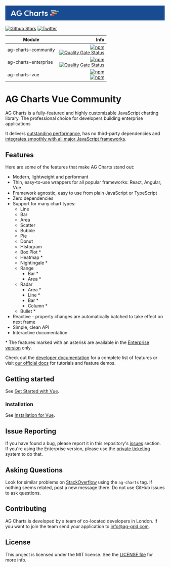 <picture><source media="(prefers-color-scheme: dark)" srcset="./.github/banner-dark.png"><source media="(prefers-color-scheme: light)" srcset="./.github/banner-light.png"><img alt="AG Charts canvas-based charting trusted by the community, built for enterprise." src="./.github/banner-light.png"></picture>

[![Github Stars](https://img.shields.io/github/stars/ag-grid/ag-charts?style=social)](https://github.com/ag-grid/ag-charts) [![Twitter](https://img.shields.io/twitter/follow/ag_grid?style=social)](https://twitter.com/ag_grid)

| Module               |                                                                                                                                                                                                                                                                                                        Info |
| -------------------- | ----------------------------------------------------------------------------------------------------------------------------------------------------------------------------------------------------------------------------------------------------------------------------------------------------------: |
| ag-charts-community  | [![npm](https://img.shields.io/npm/dm/ag-charts-community)](https://www.npmjs.com/package/ag-charts-community) <br> [![Quality Gate Status](https://sonarcloud.io/api/project_badges/measure?project=ag-charts-community&metric=alert_status)](https://sonarcloud.io/dashboard?id=ag-charts-community) <br> |
| ag-charts-enterprise |    [![npm](https://img.shields.io/npm/dm/ag-charts-enterprise)](https://www.npmjs.com/package/ag-charts-enterprise) <br> [![Quality Gate Status](https://sonarcloud.io/api/project_badges/measure?project=ag-charts-community&metric=alert_status)](https://sonarcloud.io/dashboard?id=ag-charts-community) |
| ag-charts-vue        |                                                                                          [![npm](https://img.shields.io/npm/dm/ag-charts-vue.svg)](https://www.npmjs.com/package/ag-charts-vue) <br> [![npm](https://img.shields.io/npm/dt/ag-charts-vue.svg)](https://www.npmjs.com/package/ag-charts-vue) |

# AG Charts Vue Community

AG Charts is a fully-featured and highly customizable JavaScript charting library. The professional choice for developers building enterprise applications

It delivers [outstanding performance](https://charts.ag-grid.com/?utm_source=ag-grid-readme&utm_medium=repository&utm_campaign=github), has no third-party dependencies and [integrates smoothly with all major JavaScript frameworks](https://charts.ag-grid.com/vue/quick-start?utm_source=ag-grid-readme&utm_medium=repository&utm_campaign=github).

## Features

Here are some of the features that make AG Charts stand out:

-   Modern, lightweight and performant
-   Thin, easy-to-use wrappers for all popular frameworks: React, Angular, Vue
-   Framework agnostic, easy to use from plain JavaScript or TypeScript
-   Zero dependencies
-   Support for many chart types:
    -   Line
    -   Bar
    -   Area
    -   Scatter
    -   Bubble
    -   Pie
    -   Donut
    -   Histogram
    -   Box Plot \*
    -   Heatmap \*
    -   Nightingale \*
    -   Range
        -   Bar \*
        -   Area \*
    -   Radar
        -   Area \*
        -   Line \*
        -   Bar \*
        -   Column \*
    -   Bullet \*
-   Reactive - property changes are automatically batched to take effect on next frame
-   Simple, clean API
-   Interactive documentation

\* The features marked with an asterisk are available in the [Enterprise version](https://charts.ag-grid.com/license-pricing/?utm_source=ag-grid-readme&utm_medium=repository&utm_campaign=github) only.

Check out the [developer documentation](https://charts.ag-grid.com/vue/?utm_source=ag-grid-readme&utm_medium=repository&utm_campaign=github) for a complete list of features or visit [our official docs](https://charts.ag-grid.com/gallery/?utm_source=ag-grid-readme&utm_medium=repository&utm_campaign=github) for tutorials and feature demos.

## Getting started

See [Get Started with Vue](https://charts.ag-grid.com/vue/quick-start/?utm_source=ag-charts-readme&utm_medium=repository&utm_campaign=github).

### Installation

See [Installation for Vue](https://charts.ag-grid.com/vue/installation/).

## Issue Reporting

If you have found a bug, please report it in this repository's [issues](https://github.com/ag-grid/ag-charts/issues) section. If you're using the Enterprise version, please use the [private ticketing](https://ag-grid.zendesk.com/) system to do that.

## Asking Questions

Look for similar problems on [StackOverflow](https://stackoverflow.com/questions/tagged/ag-charts) using the `ag-charts` tag. If nothing seems related, post a new message there. Do not use GitHub issues to ask questions.

## Contributing

AG Charts is developed by a team of co-located developers in London. If you want to join the team send your application to info@ag-grid.com.

## License

This project is licensed under the MIT license. See the [LICENSE file](./LICENSE.txt) for more info.
